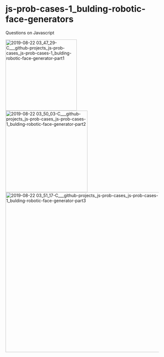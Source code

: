 # js-prob-cases-1_bulding-robotic-face-generators
Questions on Javascript

<img width="234" alt="2019-08-22 03_47_29-C___github-projects_js-prob-cases_js-prob-cases-1_bulding-robotic-face-generator-part1" src="https://user-images.githubusercontent.com/28769901/63496769-7a6fe900-c490-11e9-87d7-55b220bbf2ec.png">
<img width="269" alt="2019-08-22 03_50_03-C___github-projects_js-prob-cases_js-prob-cases-1_bulding-robotic-face-generator-part2" src="https://user-images.githubusercontent.com/28769901/63496770-7a6fe900-c490-11e9-8c46-ebc63d371375.png">
<img width="527" alt="2019-08-22 03_51_17-C___github-projects_js-prob-cases_js-prob-cases-1_bulding-robotic-face-generator-part3" src="https://user-images.githubusercontent.com/28769901/63496771-7b087f80-c490-11e9-92e7-aee5cc019605.png">

